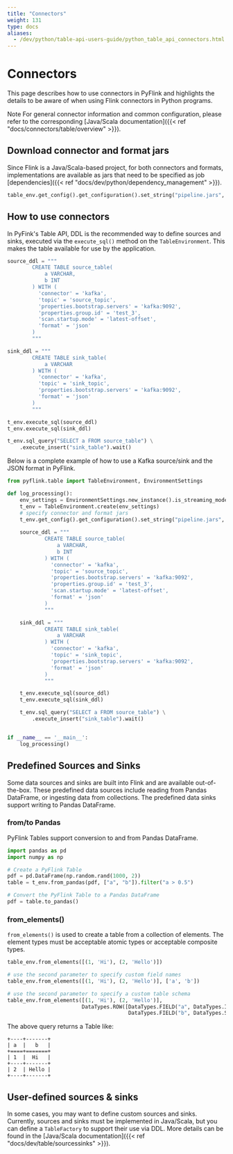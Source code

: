 ```yaml
---
title: "Connectors"
weight: 131
type: docs
aliases:
  - /dev/python/table-api-users-guide/python_table_api_connectors.html
---
```

<!--
Licensed to the Apache Software Foundation (ASF) under one
or more contributor license agreements.  See the NOTICE file
distributed with this work for additional information
regarding copyright ownership.  The ASF licenses this file
to you under the Apache License, Version 2.0 (the
"License"); you may not use this file except in compliance
with the License.  You may obtain a copy of the License at

  http://www.apache.org/licenses/LICENSE-2.0

Unless required by applicable law or agreed to in writing,
software distributed under the License is distributed on an
"AS IS" BASIS, WITHOUT WARRANTIES OR CONDITIONS OF ANY
KIND, either express or implied.  See the License for the
specific language governing permissions and limitations
under the License.
-->

# Connectors

This page describes how to use connectors in PyFlink and highlights the details to be aware of when
using Flink connectors in Python programs.

<span class="label label-info">Note</span> For general connector information and common
configuration, please refer to the corresponding [Java/Scala documentation]({{< ref "docs/connectors/table/overview" >}}). 

## Download connector and format jars

Since Flink is a Java/Scala-based project, for both connectors and formats, implementations
are available as jars that need to be specified as job [dependencies]({{< ref "docs/dev/python/dependency_management" >}}).

```python
table_env.get_config().get_configuration().set_string("pipeline.jars", "file:///my/jar/path/connector.jar;file:///my/jar/path/json.jar")
```

## How to use connectors

In PyFink's Table API, DDL is the recommended way to define sources and sinks, executed via the
`execute_sql()` method on the `TableEnvironment`.
This makes the table available for use by the application.

```python
source_ddl = """
        CREATE TABLE source_table(
            a VARCHAR,
            b INT
        ) WITH (
          'connector' = 'kafka',
          'topic' = 'source_topic',
          'properties.bootstrap.servers' = 'kafka:9092',
          'properties.group.id' = 'test_3',
          'scan.startup.mode' = 'latest-offset',
          'format' = 'json'
        )
        """

sink_ddl = """
        CREATE TABLE sink_table(
            a VARCHAR
        ) WITH (
          'connector' = 'kafka',
          'topic' = 'sink_topic',
          'properties.bootstrap.servers' = 'kafka:9092',
          'format' = 'json'
        )
        """

t_env.execute_sql(source_ddl)
t_env.execute_sql(sink_ddl)

t_env.sql_query("SELECT a FROM source_table") \
    .execute_insert("sink_table").wait()
```

Below is a complete example of how to use a Kafka source/sink and the JSON format in PyFlink.

```python
from pyflink.table import TableEnvironment, EnvironmentSettings

def log_processing():
    env_settings = EnvironmentSettings.new_instance().is_streaming_mode().build()
    t_env = TableEnvironment.create(env_settings)
    # specify connector and format jars
    t_env.get_config().get_configuration().set_string("pipeline.jars", "file:///my/jar/path/connector.jar;file:///my/jar/path/json.jar")
    
    source_ddl = """
            CREATE TABLE source_table(
                a VARCHAR,
                b INT
            ) WITH (
              'connector' = 'kafka',
              'topic' = 'source_topic',
              'properties.bootstrap.servers' = 'kafka:9092',
              'properties.group.id' = 'test_3',
              'scan.startup.mode' = 'latest-offset',
              'format' = 'json'
            )
            """

    sink_ddl = """
            CREATE TABLE sink_table(
                a VARCHAR
            ) WITH (
              'connector' = 'kafka',
              'topic' = 'sink_topic',
              'properties.bootstrap.servers' = 'kafka:9092',
              'format' = 'json'
            )
            """

    t_env.execute_sql(source_ddl)
    t_env.execute_sql(sink_ddl)

    t_env.sql_query("SELECT a FROM source_table") \
        .execute_insert("sink_table").wait()


if __name__ == '__main__':
    log_processing()
```

## Predefined Sources and Sinks

Some data sources and sinks are built into Flink and are available out-of-the-box.
These predefined data sources include reading from Pandas DataFrame, or ingesting data from collections.
The predefined data sinks support writing to Pandas DataFrame.

### from/to Pandas

PyFlink Tables support conversion to and from Pandas DataFrame.

```python
import pandas as pd
import numpy as np

# Create a PyFlink Table
pdf = pd.DataFrame(np.random.rand(1000, 2))
table = t_env.from_pandas(pdf, ["a", "b"]).filter("a > 0.5")

# Convert the PyFlink Table to a Pandas DataFrame
pdf = table.to_pandas()
```

### from_elements()

`from_elements()` is used to create a table from a collection of elements. The element types must
be acceptable atomic types or acceptable composite types.

```python
table_env.from_elements([(1, 'Hi'), (2, 'Hello')])

# use the second parameter to specify custom field names
table_env.from_elements([(1, 'Hi'), (2, 'Hello')], ['a', 'b'])

# use the second parameter to specify a custom table schema
table_env.from_elements([(1, 'Hi'), (2, 'Hello')],
                        DataTypes.ROW([DataTypes.FIELD("a", DataTypes.INT()),
                                       DataTypes.FIELD("b", DataTypes.STRING())]))
```

The above query returns a Table like:

```
+----+-------+
| a  |   b   |
+====+=======+
| 1  |  Hi   |
+----+-------+
| 2  | Hello |
+----+-------+
```

## User-defined sources & sinks

In some cases, you may want to define custom sources and sinks. Currently, sources and sinks must
be implemented in Java/Scala, but you can define a `TableFactory` to support their use via DDL.
More details can be found in the [Java/Scala documentation]({{< ref "docs/dev/table/sourcessinks" >}}).

